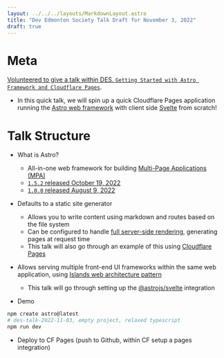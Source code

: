 ```yaml
---
layout: ../../../layouts/MarkdownLayout.astro
title: "Dev Edmonton Society Talk Draft for November 3, 2022"
draft: true
---
```


# Meta

[Volunteered to give a talk within DES. `Getting Started with Astro Framework and Cloudflare Pages`](https://devedmonton.slack.com/archives/CCJKEG01F/p1666414243497579?thread_ts=1666373467.169529&cid=CCJKEG01F).

- In this quick talk, we will spin up a quick Cloudflare Pages application running the [Astro web framework](https://astro.build/) with client side [Svelte](https://svelte.dev/) from scratch!

# Talk Structure

- What is Astro?

  - All-in-one web framework for building [Multi-Page Applications (MPA)](https://docs.astro.build/en/concepts/mpa-vs-spa/#terminology)
  - [`1.5.2` released October 19, 2022](https://github.com/withastro/astro/releases/tag/astro%401.5.2)
  - [`1.0.0` released August 9, 2022](https://github.com/withastro/astro/releases/tag/astro%401.0.0)

- Defaults to a static site generator

  - Allows you to write content using markdown and routes based on the file system
  - Can be configured to handle [full server-side rendering](https://docs.astro.build/en/guides/server-side-rendering/), generating pages at request time
  - This talk will also go through an example of this using [Cloudflare Pages](https://pages.cloudflare.com/)

- Allows serving multiple front-end UI frameworks within the same web application, using [Islands web architecture pattern](https://docs.astro.build/en/concepts/islands/)

  - This talk will go through setting up the [@astrojs/svelte](https://docs.astro.build/en/guides/integrations-guide/svelte/) integration

- Demo

```bash
npm create astro@latest
# des-talk-2022-11-03, empty project, relaxed typescript
npm run dev
```

- Deploy to CF Pages (push to Github, within CF setup a pages integration)
